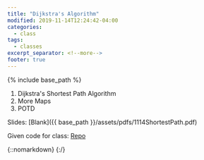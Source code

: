 ```yaml
---
title: "Dijkstra's Algorithm"
modified: 2019-11-14T12:24:42-04:00
categories:
  - class
tags:
  - classes
excerpt_separator: <!--more-->
footer: true
---
```


{% include base_path %}

1. Dijkstra's Shortest Path Algorithm
2. More Maps
3. POTD

<!--more-->

Slides: [Blank]({{ base_path }}/assets/pdfs/1114ShortestPath.pdf)

Given code for class: [Repo](https://github.students.cs.ubc.ca/cpsc203-2019w-t1/LecMap)

{::nomarkdown}
<object data="{{ base_path }}/assets/pdfs/1114ShortestPathann.pdf" width="500" height="500" type='application/pdf'/>
</object>
{:/}

